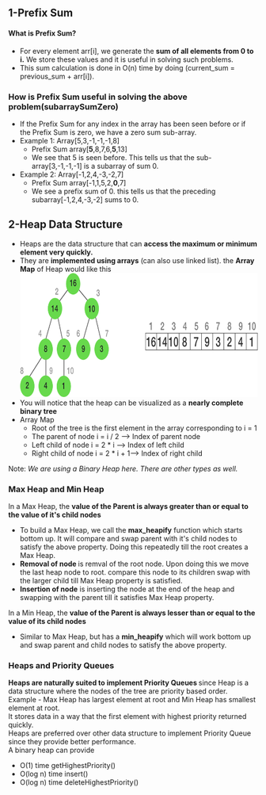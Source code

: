 <h2>1-Prefix Sum</h2>
<h4>What is Prefix Sum?</h4>
<p>
<ul>
    <li>For every element arr[i], we generate the <b>sum of all elements from 0 to i.</b> We store these values and it is useful in solving such problems.</li>
    <li>This sum calculation is done in O(n) time by doing (current_sum = previous_sum + arr[i]).</li>
</ul>
</p>
<h3>How is Prefix Sum useful in solving the above problem(subarraySumZero)</h3>
<p>
    <ul>
        <li>If the Prefix Sum for any index in the array has been seen before or if the Prefix Sum is zero, we have a zero sum sub-array.</li>
        <li>Example 1: Array[5,3,-1,-1,-1,8]
            <ul>
                <li>Prefix Sum array[<b>5</b>,8,7,6,<b>5</b>,13]</li>
                <li>We see that 5 is seen before. This tells us that the sub-array[3,-1,-1,-1] is a subarray of sum 0.</li>
            </ul>
        </li>
        <li>Example 2: Array[-1,2,4,-3,-2,7]
            <ul>
                <li>Prefix Sum array[-1,1,5,2,<b>0</b>,7]</li>
                <li>We see a prefix sum of 0. this tells us that the preceding subarray[-1,2,4,-3,-2] sums to 0.</li>
            </ul>
        </li>
    </ul>
</p>
<h2>2-Heap Data Structure</h2>
<ul>
    <li>Heaps are the data structure that can <b>access the maximum or minimum element very quickly.</b> </li>
    <li>They are <b>implemented using arrays</b> (can also use linked list). the <b>Array Map</b> of Heap would like this </li>
    <img src = "heap.png" height="250px">
    <li>You will notice that the heap can be visualized as a <b>nearly complete binary tree</b></li>
    <li>Array Map
        <ul>
            <li>Root of the tree is the first element in the array corresponding to i = 1</li>
            <li>The parent of node i = i / 2 --> Index of parent node</li>
            <li>Left child of node i = 2 * i --> Index of left child</li>
            <li>Right child of node i = 2 * i  + 1--> Index of right child</li>
        </ul>
    </li>
</ul>
<p>Note: <i>We are using a Binary Heap here. There are other types as well.</i></p>
<h3>Max Heap and Min Heap</h3>
<p>In a Max Heap, the <b>value of the Parent is always greater than or equal to the value of it's child nodes</b></p>
<p>
    <ul>
        <li>To build a Max Heap, we call the <b>max_heapify</b> function which starts bottom up. It will compare and swap parent with it's child nodes to satisfy the above property. Doing this repeatedly till the root creates a Max Heap.</li>
        <li><b>Removal of node </b>is remval of the root node. Upon doing this we move the last heap node to root. compare this node to its children swap with the larger child till Max Heap property is satisfied.</li>
        <li><b>Insertion of node</b> is inserting the node at the end of the heap and swapping with the parent till it satisfies Max Heap property.</li>
    </ul>
</p>
<p>
In a Min Heap, the <b> value of the Parent is always lesser than or equal to the value of its child nodes</b>
<ul>
<li>Similar to Max Heap, but has a <b>min_heapify</b> which will work bottom up and swap parent and child nodes to satisfy the above property. </li>
</ul>  
</p>
<h3>Heaps and Priority Queues</h3>
<p><b>Heaps are naturally suited to implement Priority Queues </b> since Heap is a data structure where the nodes of the tree are priority based order.<br>
Example - Max Heap has largest element at root and Min Heap has smallest element at root.<br>
It stores data in a way that the first element with highest priority returned quickly.<br>
Heaps are preferred over other data structure to implement Priority Queue since they provide better performance.<br>
A binary heap can provide
<ul>
    <li>O(1) time getHighestPriority()</li>
    <li>O(log n) time insert()</li>
    <li>O(log n) time deleteHighestPriority()</li>
</ul>
</p>